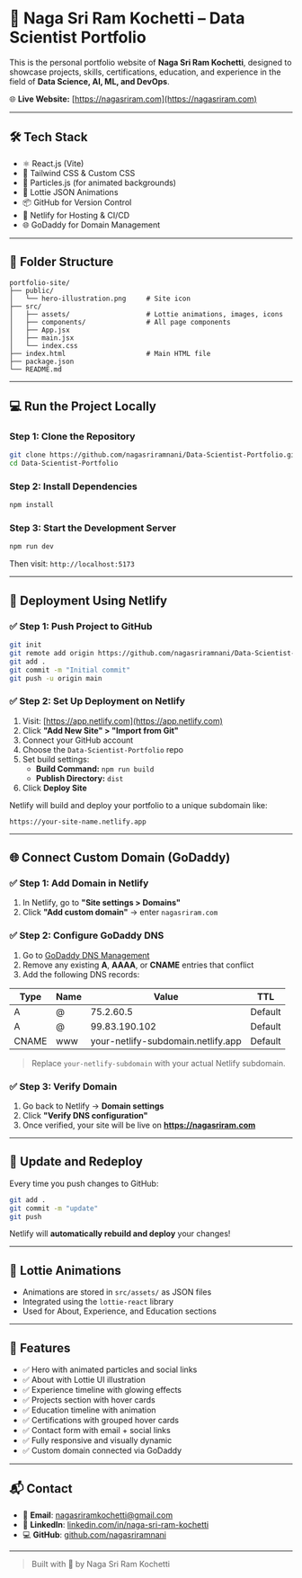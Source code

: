 # 🚀 Naga Sri Ram Kochetti – Data Scientist Portfolio

This is the personal portfolio website of **Naga Sri Ram Kochetti**, designed to showcase projects, skills, certifications, education, and experience in the field of **Data Science, AI, ML, and DevOps**.

🌐 **Live Website:** [https://nagasriram.com](https://nagasriram.com)

---

## 🛠️ Tech Stack

- ⚛️ React.js (Vite)
- 🎨 Tailwind CSS & Custom CSS
- 🌌 Particles.js (for animated backgrounds)
- 🧩 Lottie JSON Animations
- 📦 GitHub for Version Control
- 🚀 Netlify for Hosting & CI/CD
- 🌐 GoDaddy for Domain Management

---

## 📁 Folder Structure

```
portfolio-site/
├── public/
│   └── hero-illustration.png     # Site icon
├── src/
│   ├── assets/                   # Lottie animations, images, icons
│   ├── components/               # All page components
│   ├── App.jsx
│   ├── main.jsx
│   └── index.css
├── index.html                    # Main HTML file
├── package.json
└── README.md
```

---

## 💻 Run the Project Locally

### Step 1: Clone the Repository

```bash
git clone https://github.com/nagasriramnani/Data-Scientist-Portfolio.git
cd Data-Scientist-Portfolio
```

### Step 2: Install Dependencies

```bash
npm install
```

### Step 3: Start the Development Server

```bash
npm run dev
```

Then visit: `http://localhost:5173`

---

## 🚀 Deployment Using Netlify

### ✅ Step 1: Push Project to GitHub

```bash
git init
git remote add origin https://github.com/nagasriramnani/Data-Scientist-Portfolio.git
git add .
git commit -m "Initial commit"
git push -u origin main
```

### ✅ Step 2: Set Up Deployment on Netlify

1. Visit: [https://app.netlify.com](https://app.netlify.com)
2. Click **"Add New Site" > "Import from Git"**
3. Connect your GitHub account
4. Choose the `Data-Scientist-Portfolio` repo
5. Set build settings:
   - **Build Command:** `npm run build`
   - **Publish Directory:** `dist`
6. Click **Deploy Site**

Netlify will build and deploy your portfolio to a unique subdomain like:
```
https://your-site-name.netlify.app
```

---

## 🌐 Connect Custom Domain (GoDaddy)

### ✅ Step 1: Add Domain in Netlify

1. In Netlify, go to **"Site settings > Domains"**
2. Click **"Add custom domain"** → enter `nagasriram.com`

### ✅ Step 2: Configure GoDaddy DNS

1. Go to [GoDaddy DNS Management](https://dcc.godaddy.com/)
2. Remove any existing **A**, **AAAA**, or **CNAME** entries that conflict
3. Add the following DNS records:

| Type | Name | Value                 | TTL     |
|------|------|------------------------|---------|
| A    | @    | 75.2.60.5             | Default |
| A    | @    | 99.83.190.102         | Default |
| CNAME | www | your-netlify-subdomain.netlify.app | Default |

> Replace `your-netlify-subdomain` with your actual Netlify subdomain.

### ✅ Step 3: Verify Domain

1. Go back to Netlify → **Domain settings**
2. Click **"Verify DNS configuration"**
3. Once verified, your site will be live on **https://nagasriram.com**

---

## 🔁 Update and Redeploy

Every time you push changes to GitHub:

```bash
git add .
git commit -m "update"
git push
```

Netlify will **automatically rebuild and deploy** your changes!

---

## 🧩 Lottie Animations

- Animations are stored in `src/assets/` as JSON files
- Integrated using the `lottie-react` library
- Used for About, Experience, and Education sections

---

## 🧠 Features

- ✅ Hero with animated particles and social links
- ✅ About with Lottie UI illustration
- ✅ Experience timeline with glowing effects
- ✅ Projects section with hover cards
- ✅ Education timeline with animation
- ✅ Certifications with grouped hover cards
- ✅ Contact form with email + social links
- ✅ Fully responsive and visually dynamic
- ✅ Custom domain connected via GoDaddy

---

## 📬 Contact

- 📧 **Email**: nagasriramkochetti@gmail.com
- 🔗 **LinkedIn**: [linkedin.com/in/naga-sri-ram-kochetti](https://www.linkedin.com/in/naga-sri-ram-kochetti-72a464189/)
- 💻 **GitHub**: [github.com/nagasriramnani](https://github.com/nagasriramnani)

---

> Built with 💙 by Naga Sri Ram Kochetti

